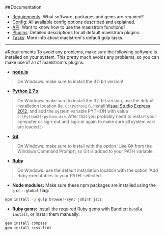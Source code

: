 ##Documentation
- [Requirements][docs-requirements]: What software, packages and gems are required?
- [Config][docs-config]: All available config options described and explained.
- [API][docs-api]: Want to know how to use the maelstrom functions?
- [Plugins][docs-plugins]: Detailed descriptions for all default maelstrom plugins.
- [Tasks][docs-tasks]: More info about maelstrom's default gulp tasks.
--------------------------------------------------------------------------------


#Requirements
To avoid any problems, make sure the following software is installed on your system. This pretty much avoids any problems, so you can make use of all of maelstrom's plugins.

- **[node.js][url-nodejs]**
> On Windows: make sure to install the 32-bit version!

- **[Python 2.7.x][url-python]**
> On Windows: make sure to install the 32-bit version, use the default installation location (ie. `C:\Python27`), install [Visual Studio Express 2012][url-vsx2012], and add the system variable PYTHON with value `C:\Python27\python.exe`. After that you probably need to restart your computer or sign-out and sign-in again to make sure all system vars are loaded :)

- **[Git][url-git]**
> On Windows: make sure to install with the option 'Use Git from the Windows Command Prompt', so Git is added to your PATH variable.

- **[Ruby][url-ruby]**
> On Windows: use the default installation location with the option 'Add Ruby executables to your PATH' selected.

- **Node modules:**
Make sure these npm packages are installed using the `-g` or `--global` flag:
```bash
npm install -g gulp browser-sync jshint jscs
```

- **Ruby gems:**
Install the required Ruby gems with Bundler: `bundle install`; or install them manually:
```bash
gem install compass
gem install scss-lint
```

[url-nodejs]: https://nodejs.org/download/
[url-python]: https://www.python.org/downloads/release/python-279/
[url-vsx2012]: http://go.microsoft.com/?linkid=9816758
[url-git]: http://git-scm.com/downloads
[url-ruby]: https://www.ruby-lang.org/en/documentation/installation/#rubyinstaller

[docs-requirements]: requirements.md
[docs-config]: config.md
[docs-api]: api.md
[docs-plugins]: plugins.md
[docs-tasks]: tasks.md
